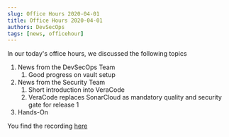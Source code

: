 ```yaml
---
slug: Office Hours 2020-04-01
title: Office Hours 2020-04-01
authors: DevSecOps
tags: [news, officehour]
---
```


In our today's office hours, we discussed the following topics

1. News from the DevSecOps Team
   1. Good progress on vault setup
2. News from the Security Team
   1. Short introduction into VeraCode
   1. VeraCode replaces SonarCloud as mandatory quality and security gate for release 1
3. Hands-On

You find the recording [here](https://bcgcatenax.sharepoint.com/:f:/r/sites/CommunitiesofPractises/Shared%20Documents/CX-CoP%20DevSecOps/Office_Hours_Regular_Recordings?csf=1&web=1&e=YezRwb)
